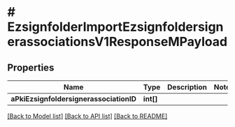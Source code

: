 # # EzsignfolderImportEzsignfoldersignerassociationsV1ResponseMPayload

## Properties

Name | Type | Description | Notes
------------ | ------------- | ------------- | -------------
**aPkiEzsignfoldersignerassociationID** | **int[]** |  |

[[Back to Model list]](../../README.md#models) [[Back to API list]](../../README.md#endpoints) [[Back to README]](../../README.md)
